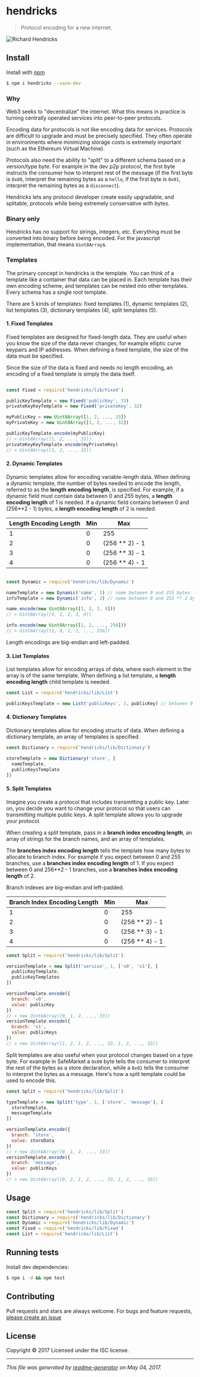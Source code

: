 # hendricks

> Protocol encoding for a new internet.

![Richard Hendricks](https://vignette4.wikia.nocookie.net/silicon-valley/images/3/33/Richard_Hendricks.jpg/revision/latest/scale-to-width-down/310?cb=20150526104602)

## Install

Install with [npm](https://www.npmjs.com/)

```sh
$ npm i hendricks --save-dev
```

### Why

Web3 seeks to "decentralize" the internet. What this means in practice is turning centrally operated services into peer-to-peer protocols.

Encoding data for protocols is not like encoding data for services. Protocols are difficult to upgrade and must be precisely specified. They often operate in environments where minimizing storage costs is extremely important (such as the Ethereum Virtual Machine).

Protocols also need the ability to "split" to a different schema based on a version/type byte. For example in the dev p2p protocol, the first byte instructs the consumer how to interpret rest of the message (if the first byte is `0x00`, interpret the remaining bytes as a `hello`, if the first byte is `0x01`, interpret the remaining bytes as a `disconnect`).

Hendricks lets any protocol developer create easily upgradable, and splitable, protocols while being extremely conservative with bytes.

### Binary only

Hendricks has no support for strings, integers, etc. Everything must be converted into binary before being encoded. For the javascript implementation, that means `Uint8Array`s.

### Templates

The primary concept in hendricks is the template. You can think of a template like a container that data can be placed in. Each template has their own encoding scheme, and templates can be nested into other templates. Every schema has a single root template.

There are 5 kinds of templates: fixed templates (1), dynamic templates (2), list templates (3), dictionary templates (4), split templates (5).

#### 1. Fixed Templates

Fixed templates are designed for fixed-length data. They are useful when you know the size of the data never changes, for example elliptic curve keypairs and IP addresses. When defining a fixed template, the size of the data must be specified.

Since the size of the data is fixed and needs no length encoding, an encoding of a fixed template is simply the data itself.

```js

const Fixed = require('hendricks/lib/Fixed')

publicKeyTemplate = new Fixed('publicKey', 33)
privateKeyKeyTemplate = new Fixed('privateKey', 32)

myPublicKey = new Uint8Array([1, 2, ..., 33])
myPrivateKey = new Uint8Array([1, 2, ..., 32])

publicKeyTemplate.encode(myPublicKey)
// > Uint8Array([1, 2, ..., 33])
privateKeyKeyTemplate.encode(myPrivateKey)
// > Uint8Array([1, 2, ..., 32])
```

#### 2. Dynamic Templates

Dynamic templates allow for encoding variable-length data. When defining a dynamic template, the number of bytes needed to encode the length, referred to as the **length encoding length**, is specified. For example, if a dynamic field must contain data between 0 and 255 bytes, a **length encoding length** of 1 is needed. If a dynamic field contains between 0 and (256**2 - 1) bytes, a **length encoding length** of 2 is needed.

Length Encoding Length | Min | Max |
--- | --- | --- |
1 | 0 | 255 |
2 | 0 | (256 ** 2) - 1
3 | 0 | (256 ** 3) - 1
4 | 0 | (256 ** 4) - 1

```js

const Dynamic = require('hendricks/lib/Dynamic')

nameTemplate = new Dynamic('name', 1) // name between 0 and 255 bytes
infoTemplate = new Dynamic('info', 2) // name between 0 and 255 ** 2 bytes

name.encode(new Uint8Array([1, 2, 3, 4]))
// > Uint8Array([4, 1, 2, 3, 4])

info.encode(new Uint8Array([1, 2, ..., 256]))
// > Uint8Array([1, 0, 1, 2, ..., 256])
```

Length encodings are big-endian and left-padded.

#### 3. List Templates

List templates allow for encoding arrays of data, where each element in the array is of the same template. When defining a list template, a **length encoding length** child template is needed.

```js
const List = require('hendricks/lib/List')

publicKeysTemplate = new List('publicKeys', 1, publicKey) // between 0 and 255 publicKeys
```

#### 4. Dictionary Templates

Dictionary templates allow for encoding structs of data. When defining a dictionary template, an array of templates is specified.

```js
const Dictionary = require('hendricks/lib/Dictionary')

storeTemplate = new Dictionary('store', [
  nameTemplate,
  publicKeysTemplate
])
```

#### 5. Split Templates

Imagine you create a protocol that includes transmitting a public key. Later on, you decide you want to change your protocol so that users can transmitting multiple public keys. A split template allows you to upgrade your protocol.

When creating a split template, pass in a **branch index encoding length**, an array of strings for the branch names, and an array of templates.

The **branches index encoding length** tells the template how many bytes to allocate to branch index. For example if you expect between 0 and 255 branches, use a **branches index encoding length** of 1. If you expect between 0 and 256**2 - 1 branches, use a **branches index encoding length** of 2.

Branch indexes are big-endian and left-padded.

Branch Index Encoding Length | Min | Max |
--- | --- | --- |
1 | 0 | 255 |
2 | 0 | (256 ** 2) - 1
3 | 0 | (256 ** 3) - 1
4 | 0 | (256 ** 4) - 1


```js
const Split = require('hendricks/lib/Split')

versionTemplate = new Split('version', 1, ['v0', 'v1'], [
  publicKeyTemplate,
  publicKeyTemplates
])

versionTemplate.encode({
  branch: 'v0',
  value: publicKey
})
// > new Uint8Array([0, 1, 2, ..., 33])
versionTemplate.encode({
  branch: 'v1',
  value: publicKeys
})
// > new Uint8Array([1, 2, 1, 2, ..., 33, 1, 2, ..., 33])
```

Split templates are also useful when your protocol changes based on a type byte. For example in SafeMarket a `0x00` byte tells the consumer to interpret the rest of the bytes as a store declaration, while a `0x01`  tells the consumer to interpret the bytes as a message. Here's how a split template could be used to encode this.

```js
const Split = require('hendricks/lib/Split')

typeTemplate = new Split('type', 1, ['store', 'message'], [
  storeTemplate,
  messageTemplate
])

versionTemplate.encode({
  branch: 'store',
  value: storeData
})
// > new Uint8Array([0, 1, 2, ..., 33])
versionTemplate.encode({
  branch: 'message',
  value: publicKeys
})
// > new Uint8Array([0, 2, 1, 2, ..., 33, 1, 2, ..., 33])
```

## Usage

```js
const Split = require('hendricks/lib/Split')
const Dictionary = require('hendricks/lib/Dictionary')
const Dynamic = require('hendricks/lib/Dynamic')
const Fixed = require('hendricks/lib/Fixed')
const List = require('hendricks/lib/List')
```

## Running tests

Install dev dependencies:

```sh
$ npm i -d && npm test
```

## Contributing

Pull requests and stars are always welcome. For bugs and feature requests, [please create an issue](https://github.com/safezero/hendricks/issues)

## License

Copyright © 2017 []()
Licensed under the ISC license.

***

_This file was generated by [readme-generator](https://github.com/jonschlinkert/readme-generator) on May 04, 2017._
